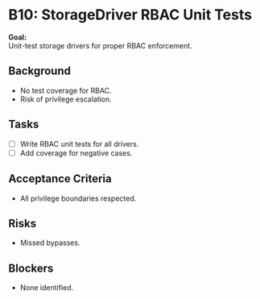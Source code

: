 # B10: StorageDriver RBAC Unit Tests

**Goal:**  
Unit-test storage drivers for proper RBAC enforcement.

## Background
- No test coverage for RBAC.
- Risk of privilege escalation.

## Tasks
- [ ] Write RBAC unit tests for all drivers.
- [ ] Add coverage for negative cases.

## Acceptance Criteria
- All privilege boundaries respected.

## Risks
- Missed bypasses.

## Blockers
- None identified.